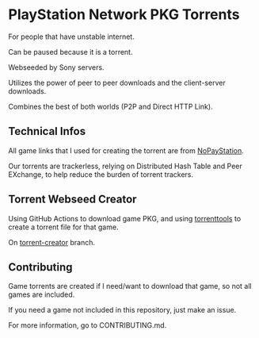 # PlayStation Network PKG Torrents
For people that have unstable internet.

Can be paused because it is a torrent.

Webseeded by Sony servers.

Utilizes the power of peer to peer downloads and the client-server downloads.

Combines the best of both worlds (P2P and Direct HTTP Link).

## Technical Infos
All game links that I used for creating the torrent are from [NoPayStation](https://nopaystation.com/).

Our torrents are trackerless, relying on Distributed Hash Table and Peer EXchange, to help reduce the burden of torrent trackers.

## Torrent Webseed Creator
Using GitHub Actions to download game PKG, and using [torrenttools](https://github.com/fbdtemme/torrenttools) to create a torrent file for that game.

On [torrent-creator](https://github.com/AnimMouse/psn-pkg-torrents/tree/torrent-creator) branch.

## Contributing
Game torrents are created if I need/want to download that game, so not all games are included.

If you need a game not included in this repository, just make an issue.

For more information, go to CONTRIBUTING.md.